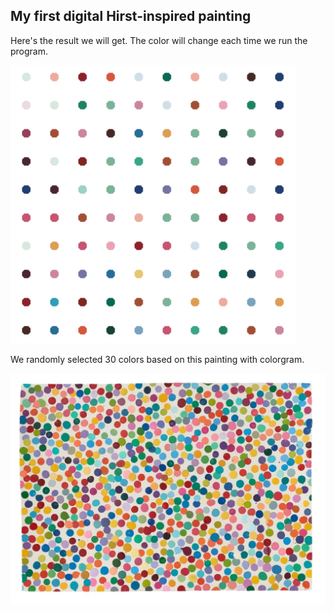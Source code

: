 ## My first digital Hirst-inspired painting

Here's the result we will get. The color will change each time we run the program.

![](../image/hirst-inspired.PNG)


We randomly selected 30 colors based on this painting with colorgram. 

![](1200x878.jpg)
